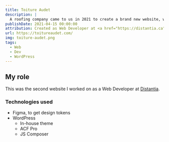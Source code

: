 ```yaml
---
title: Toiture Audet
description: |
  A roofing company came to us in 2021 to create a brand new website, with modern looks and features.
publishDate: 2021-04-15 00:00:00
attribution: Created as Web Developer at <a href="https://distantia.ca">Distantia</a>
url: https://toitureaudet.com/
img: toiture-audet.png
tags:
  - Web
  - Dev
  - WordPress
---
```


## My role

This was the second website I worked on as a Web Developer at [Distantia](https://distantia.ca).

### Technologies used

- Figma, to get design tokens
- WordPress
  - In-house theme
  - ACF Pro
  - JS Composer
